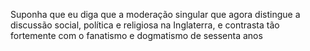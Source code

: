 Suponha que eu diga que a moderação singular que agora distingue a discussão social, política e religiosa na Inglaterra, e contrasta tão fortemente com o fanatismo e dogmatismo de sessenta anos